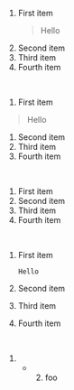 1. First item
   > Hello
2. Second item
3. Third item
4. Fourth item  

<br>

1. First item
  > Hello
1. Second item
1. Third item
1. Fourth item  

<br>

1. First item
8. Second item
3. Third item
5. Fourth item

<br>

1. First item

   ```Hello```

2. Second item
3. Third item
4. Fourth item

<br>
  
1. - 2. foo
